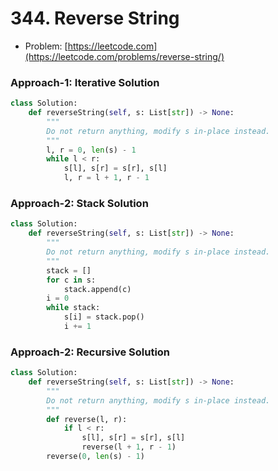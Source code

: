 # 344. Reverse String

- Problem: [https://leetcode.com](https://leetcode.com/problems/reverse-string/)

### Approach-1: Iterative Solution
```python
class Solution:
    def reverseString(self, s: List[str]) -> None:
        """
        Do not return anything, modify s in-place instead.
        """
        l, r = 0, len(s) - 1
        while l < r:
            s[l], s[r] = s[r], s[l]
            l, r = l + 1, r - 1
```

### Approach-2: Stack Solution
```python
class Solution:
    def reverseString(self, s: List[str]) -> None:
        """
        Do not return anything, modify s in-place instead.
        """
        stack = []
        for c in s:
            stack.append(c)
        i = 0
        while stack:
            s[i] = stack.pop()
            i += 1
```

### Approach-2: Recursive Solution
```python
class Solution:
    def reverseString(self, s: List[str]) -> None:
        """
        Do not return anything, modify s in-place instead.
        """
        def reverse(l, r):
            if l < r:
                s[l], s[r] = s[r], s[l]
                reverse(l + 1, r - 1)
        reverse(0, len(s) - 1)
```